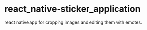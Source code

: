 # react_native-sticker_application
react native app for cropping images and editing them with emotes.
